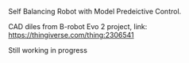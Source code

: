 Self Balancing Robot with Model Predeictive Control.

CAD diles from B-robot Evo 2 project, 
link: https://thingiverse.com/thing:2306541

Still working in progress
